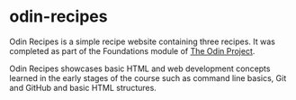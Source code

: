 # odin-recipes

Odin Recipes is a simple recipe website containing three recipes. It was completed as part of the Foundations module of [The Odin Project](https://www.theodinproject.com/about).

Odin Recipes showcases basic HTML and web development concepts learned in the early stages of the course such as command line basics, Git and GitHub and basic HTML structures.